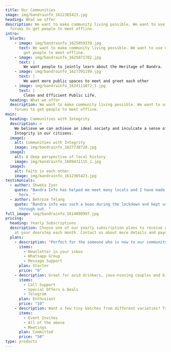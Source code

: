 ```yaml
---
title: Our Communities
image: img/bandrainfo_1612365423.jpg
heading: What we offer
description: We want to make community living possible. We want to use online
  forums to get people to meet offline.
intro:
  blurbs:
    - image: img/bandrainfo_1625059339.jpg
      text: We want to make community living possible. We want to use online forums to
        get people to meet offline.
    - image: img/bandrainfo_1625071702.jpg
      text: |
        We want people to jointly learn about the Heritage of Bandra.
    - image: img/bandrainfo_1627391199.jpg
      text: |
        We want more public spaces to meet and greet each other
    - image: img/bandrainfo_1624111072_1.jpg
      text: |
        Clean and Efficient Public Life.
  heading: What we offer
  description: We want to make community living possible. We want to use online
    forums to get people to meet offline.
main:
  heading: Communities with Integrity
  description: >
    We believe we can achieve an ideal society and inculcate a sense of
    Integrity in our citizens.
  image1:
    alt: Communities with Integrity
    image: img/bandrainfo_1627738720.jpg
  image2:
    alt: A deep perspective of local history
    image: img/bandrainfo_1609431115_1.jpg
  image3:
    alt: Faith in each other
    image: img/bandrainfo_1612365423.jpg
testimonials:
  - author: Shweta Iyer
    quote: "Bandra Info has helped me meet many locals and I have made great friends
      here. "
  - author: Behroze Telang
    quote: "Bandra info was such a boon during the lockdown and kept us entertained
      through out. "
full_image: img/bandrainfo_1614090997.jpg
pricing:
  heading: Yearly Subscriptions
  description: Choose one of our yearly subscription plans to receive great coffee
    at your doorstep each month. Contact us about more details and payment info.
  plans:
    - description: "Perfect for the someone who is new to our community. "
      items:
        - Newsletter in your inbox
        - Whatsapp Group
        - Message Support
      plan: Starter
      price: "0"
    - description: Great for avid drinkers, java-nsoving couples and bigger crowds
      items:
        - Call Support
        - Special Offers & Deals
        - Telegram
      plan: Enthusiast
      price: "10"
    - description: Want a few tiny batches from different varieties? Try our custom plan
      items:
        - Event Invites
        - All of the above
        - Meetings
      plan: Committed
      price: "50"
type: products
---
```

